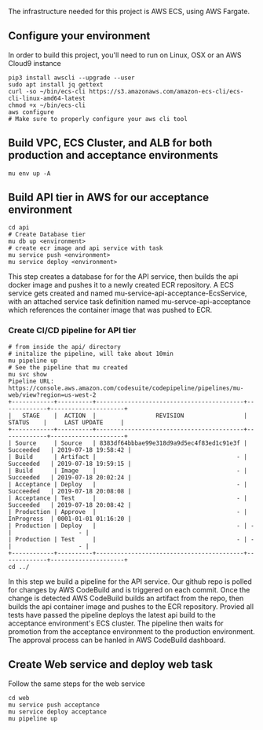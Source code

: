 The infrastructure needed for this project is AWS ECS, using AWS Fargate. 

## Configure your environment
In order to build this project, you'll need to run on Linux, OSX or an AWS Cloud9 instance
```
pip3 install awscli --upgrade --user 
sudo apt install jq gettext
curl -so ~/bin/ecs-cli https://s3.amazonaws.com/amazon-ecs-cli/ecs-cli-linux-amd64-latest
chmod +x ~/bin/ecs-cli
aws configure
# Make sure to properly configure your aws cli tool
```

## Build VPC, ECS Cluster, and ALB for both production and acceptance environments
```
mu env up -A
```

## Build API tier in AWS for our acceptance environment
```
cd api
# Create Database tier
mu db up <environment>
# create ecr image and api service with task
mu service push <environment>
mu service deploy <environment> 
```
This step creates a database for for the API service, then
builds the api docker image and pushes it to a newly created ECR repository.
A ECS service gets created and named mu-service-api-acceptance-EcsService, with an
attached service task definition named mu-servce-api-acceptance which references the
container image that was pushed to ECR. 

### Create CI/CD pipeline for API tier 
```
# from inside the api/ directory
# initalize the pipeline, will take about 10min
mu pipeline up
# See the pipeline that mu created
mu svc show 
Pipeline URL:   https://console.aws.amazon.com/codesuite/codepipeline/pipelines/mu-web/view?region=us-west-2
+------------+----------+------------------------------------------+-------------+---------------------+
|   STAGE    |  ACTION  |                 REVISION                 |   STATUS    |     LAST UPDATE     |
+------------+----------+------------------------------------------+-------------+---------------------+
| Source     | Source   | 8383df64bbbae99e318d9a9d5ec4f83ed1c91e3f | Succeeded   | 2019-07-18 19:58:42 |
| Build      | Artifact |                                        - | Succeeded   | 2019-07-18 19:59:15 |
| Build      | Image    |                                        - | Succeeded   | 2019-07-18 20:02:24 |
| Acceptance | Deploy   |                                        - | Succeeded   | 2019-07-18 20:08:08 |
| Acceptance | Test     |                                        - | Succeeded   | 2019-07-18 20:08:42 |
| Production | Approve  |                                        - | InProgress  | 0001-01-01 01:16:20 |
| Production | Deploy   |                                        - | -           |                   - |
| Production | Test     |                                        - | -           |                   - |
+------------+----------+------------------------------------------+-------------+---------------------+
cd ../
```
In this step we build a pipeline for the API service. Our github repo is polled for changes
by AWS CodeBuild and is triggered on each commit. Once the change is detected AWS CodeBuild 
builds an artifact from the repo, then builds the api container image and pushes to the ECR
repository. Provied all tests have passed the pipeline deploys the latest api build to the 
acceptance environment's ECS cluster. The pipeline then waits for promotion from the 
acceptance environment to the production environment. The approval process can be hanled in AWS
CodeBuild dashboard. 


## Create Web service and deploy web task
Follow the same steps for the web service
```
cd web
mu service push acceptance
mu service deploy acceptance
mu pipeline up
```